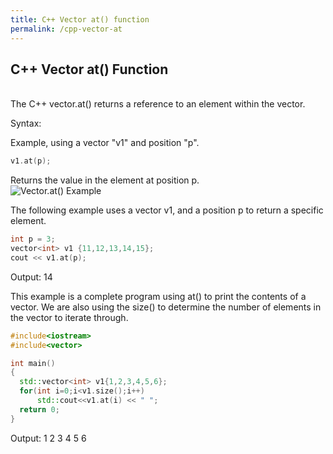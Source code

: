 ```yaml
---
title: C++ Vector at() function
permalink: /cpp-vector-at
---
```


## C++ Vector at() Function
<br/>
The C++ vector.at() returns a reference to an element within the vector.

Syntax:

Example, using a vector "v1" and position "p".
```cpp
v1.at(p);
```
Returns the value in the element at position p.
<br/>
![Vector.at() Example](images\videos\Cpp11\vector_at.jpg)

The following example uses a vector v1, and a position p to return a specific element.
```cpp
int p = 3;
vector<int> v1 {11,12,13,14,15};
cout << v1.at(p);
```
Output: 14


This example is a complete program using at() to print the contents of a vector. We are also using the size() to determine the number of elements in the vector to iterate through.

```cpp
#include<iostream>  
#include<vector>  

int main()  
{  
  std::vector<int> v1{1,2,3,4,5,6};  
  for(int i=0;i<v1.size();i++)  
      std::cout<<v1.at(i) << " ";  
  return 0;   
}  
```
Output: 1 2 3 4 5 6

<br/><br/>
